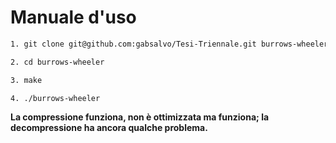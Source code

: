 # Manuale d'uso


~~~bash
1. git clone git@github.com:gabsalvo/Tesi-Triennale.git burrows-wheeler
~~~

~~~bash
2. cd burrows-wheeler
~~~

~~~bash
3. make
~~~

~~~bash
4. ./burrows-wheeler
~~~

**La compressione funziona, non è ottimizzata ma funziona; la decompressione ha ancora qualche problema.**